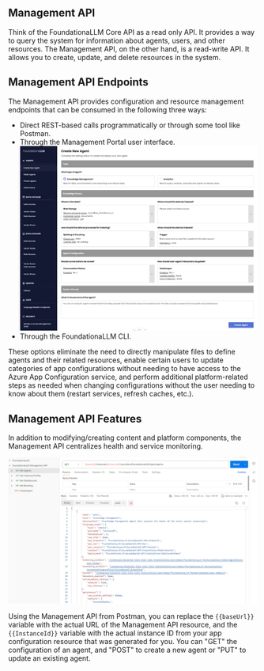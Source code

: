 ## Management API

Think of the FoundationaLLM Core API as a read only API. It provides a way to query the system for information about agents, users, and other resources. The Management API, on the other hand, is a read-write API. It allows you to create, update, and delete resources in the system.

## Management API Endpoints

The Management API provides configuration and resource management endpoints that can be consumed in the following three ways:
- Direct REST-based calls programmatically or through some tool like Postman.
- Through the Management Portal user interface.
  ![](../../media/Mgm-api-2.png)
- Through the FoundationaLLM CLI.
  
These options eliminate the need to directly manipulate files to define agents and their related resources, enable certain users to update categories of app configurations without needing to have access to the Azure App Configuration service, and perform additional platform-related steps as needed when changing configurations without the user needing to know about them (restart services, refresh caches, etc.).

## Management API Features

In addition to modifying/creating content and platform components, the Management API centralizes health and service monitoring.

![](../../media/Mgm-api-1.png)

Using the Management API from Postman, you can replace the `{{baseUrl}}` variable with the actual URL of the Management API resource, and the `{{InstanceId}}` variable with the actual instance ID from your app configuration resource that was generated for you.
You can "GET" the configuration of an agent, and "POST" to create a new agent or "PUT" to update an existing agent.
